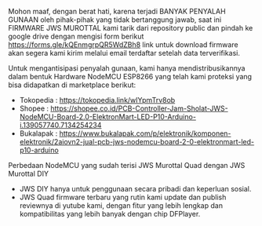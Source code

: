 Mohon maaf, dengan berat hati, karena terjadi BANYAK PENYALAH GUNAAN oleh pihak-pihak yang tidak bertanggung jawab, saat ini FIRMWARE JWS MUROTTAL kami tarik dari repository public dan pindah ke google drive dengan mengisi form berikut https://forms.gle/kQEnmgrpQR5WdZBh8 link untuk download firmware akan segera kami kirim melalui email terdaftar setelah data terverifikasi.

Untuk mengantisipasi penyalah gunaan, kami hanya mendistribusikannya dalam bentuk Hardware NodeMCU ESP8266 yang telah kami proteksi yang bisa didapatkan di marketplace berikut:

- Tokopedia : https://tokopedia.link/wIYpmTrv8ob
- Shopee : https://shopee.co.id/PCB-Controller-Jam-Sholat-JWS-NodeMCU-Board-2.0-ElektronMart-LED-P10-Arduino-i.139057740.7134254234
- Bukalapak : https://www.bukalapak.com/p/elektronik/komponen-elektronik/2aiovn2-jual-pcb-jws-nodemcu-board-2-0-elektronmart-led-p10-arduino

Perbedaan NodeMCU yang sudah terisi JWS Murottal Quad dengan JWS Murottal DIY

- JWS DIY hanya untuk penggunaan secara pribadi dan keperluan sosial.
- JWS Quad firmware terbaru yang rutin kami update dan publish reviewnya di yutube kami, dengan fitur yang lebih lengkap dan kompatibilitas yang lebih banyak dengan chip DFPlayer.
